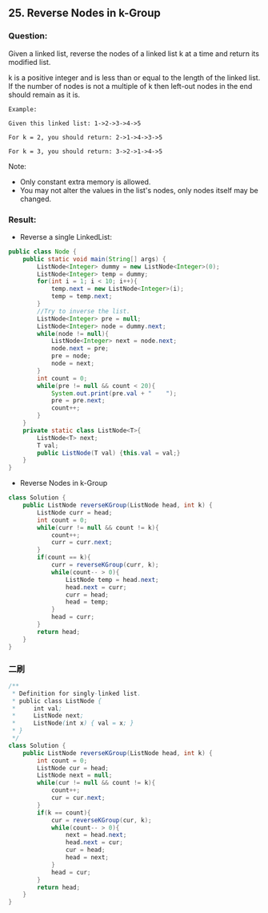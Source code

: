 ## 25. Reverse Nodes in k-Group

### Question:
Given a linked list, reverse the nodes of a linked list k at a time and return its modified list.

k is a positive integer and is less than or equal to the length of the linked list. If the number of nodes is not a multiple of k then left-out nodes in the end should remain as it is.

```
Example:

Given this linked list: 1->2->3->4->5

For k = 2, you should return: 2->1->4->3->5

For k = 3, you should return: 3->2->1->4->5
```

Note:
* Only constant extra memory is allowed.
* You may not alter the values in the list's nodes, only nodes itself may be changed.

### Result:
* Reverse a single LinkedList:
```Java
public class Node {
	public static void main(String[] args) {
		ListNode<Integer> dummy = new ListNode<Integer>(0);
		ListNode<Integer> temp = dummy;
		for(int i = 1; i < 10; i++){
			temp.next = new ListNode<Integer>(i);
			temp = temp.next;
		}
		//Try to inverse the list.
		ListNode<Integer> pre = null;
		ListNode<Integer> node = dummy.next;
		while(node != null){
			ListNode<Integer> next = node.next;
			node.next = pre;
			pre = node;
			node = next;
		}
		int count = 0;
		while(pre != null && count < 20){
			System.out.print(pre.val + "	");
			pre = pre.next;
			count++;
		}
	}
	private static class ListNode<T>{
		ListNode<T> next;
		T val;
		public ListNode(T val) {this.val = val;}
	}
}
```

* Reverse Nodes in k-Group
```Java
class Solution {
    public ListNode reverseKGroup(ListNode head, int k) {
        ListNode curr = head;
        int count = 0;
        while(curr != null && count != k){
            count++;
            curr = curr.next;
        }
        if(count == k){
            curr = reverseKGroup(curr, k);
            while(count-- > 0){
                ListNode temp = head.next;
                head.next = curr;
                curr = head;
                head = temp;
            }
            head = curr;
        }
        return head;
    }
}
```

### 二刷

```Java
/**
 * Definition for singly-linked list.
 * public class ListNode {
 *     int val;
 *     ListNode next;
 *     ListNode(int x) { val = x; }
 * }
 */
class Solution {
    public ListNode reverseKGroup(ListNode head, int k) {
        int count = 0;
        ListNode cur = head;
        ListNode next = null;
        while(cur != null && count != k){
            count++;
            cur = cur.next;
        }
        if(k == count){
            cur = reverseKGroup(cur, k);
            while(count-- > 0){
                next = head.next;
                head.next = cur;
                cur = head;
                head = next;
            }
            head = cur;
        }
        return head;
    }
}
```